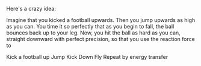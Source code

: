 Here's a crazy idea:

Imagine that you kicked a football upwards. Then you jump upwards as high as you can. You time it so perfectly that as you begin to fall, the ball bounces back up to your leg. Now, you hit the ball as hard as you can, straight downward with perfect precision, so that you use the reaction force to

Kick a football up
Jump
Kick Down
Fly
Repeat by energy transfer